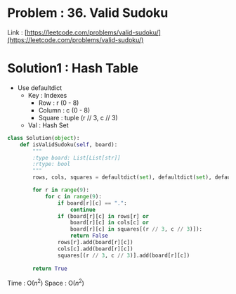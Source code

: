 # Problem : 36. Valid Sudoku
Link : [https://leetcode.com/problems/valid-sudoku/](https://leetcode.com/problems/valid-sudoku/)

# Solution1 : Hash Table
- Use defaultdict
  - Key : Indexes
    - Row : r (0 - 8)
    - Column : c (0 - 8)
    - Square : tuple (r // 3, c // 3)
  - Val : Hash Set
```python
class Solution(object):
    def isValidSudoku(self, board):
        """
        :type board: List[List[str]]
        :rtype: bool
        """
        rows, cols, squares = defaultdict(set), defaultdict(set), defaultdict(set)

        for r in range(9):
            for c in range(9):
                if board[r][c] == ".":
                    continue
                if (board[r][c] in rows[r] or
                    board[r][c] in cols[c] or
                    board[r][c] in squares[(r // 3, c // 3)]):
                    return False
                rows[r].add(board[r][c])
                cols[c].add(board[r][c])
                squares[(r // 3, c // 3)].add(board[r][c])
        
        return True
```
Time : O($n^2$)
Space : O($n^2$)
